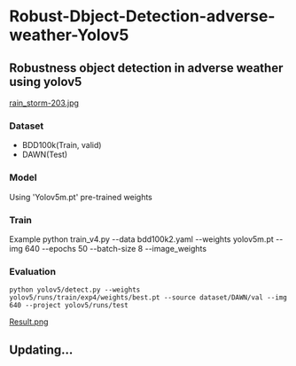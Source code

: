 # Robust-Dbject-Detection-adverse-weather-Yolov5


## Robustness object detection in adverse weather using yolov5
[rain_storm-203.jpg](https://github.com/Minkyoung9/robust-object-detection-adverse-weather-yolov5/blob/1acc5fdb0f87f2b6cb978e7d297408d93199322d/resource/rain_storm-203.jpg)

### Dataset
 - BDD100k(Train, valid)
 - DAWN(Test)

### Model
Using 'Yolov5m.pt' pre-trained weights


### Train
Example
    python train_v4.py --data bdd100k2.yaml --weights yolov5m.pt --img 640 --epochs 50 --batch-size 8 --image_weights

### Evaluation
    python yolov5/detect.py --weights yolov5/runs/train/exp4/weights/best.pt --source dataset/DAWN/val --img 640 --project yolov5/runs/test
[Result.png](https://vscode.dev/github/Minkyoung9/robust-object-detection-adverse-weather-yolov5/blob/main/resource/results.png)

## Updating...
